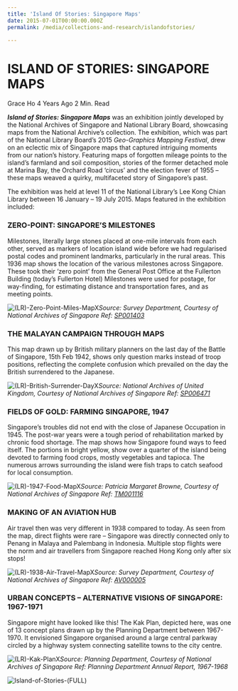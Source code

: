 ```yaml
---
title: 'Island Of Stories: Singapore Maps'
date: 2015-07-01T00:00:00.000Z
permalink: /media/collections-and-research/islandofstories/

---
```



# ISLAND OF STORIES: SINGAPORE MAPS

Grace Ho 4 Years Ago 2 Min. Read

***Island of Stories: Singapore Maps*** was an exhibition jointly developed by the National Archives of Singapore and National Library Board, showcasing maps from the National Archive’s collection. The exhibition, which was part of the National Library Board’s 2015 *Geo-Graphics Mapping Festival*, drew on an eclectic mix of Singapore maps that captured intriguing moments from our nation’s history. Featuring maps of forgotten mileage points to the island’s farmland and soil composition, stories of the former detached mole at Marina Bay, the Orchard Road ‘circus’ and the election fever of 1955 – these maps weaved a quirky, multifaceted story of Singapore’s past.

The exhibition was held at level 11 of the National Library’s Lee Kong Chian Library between 16 January – 19 July 2015. Maps featured in the exhibition included:

### ZERO-POINT: SINGAPORE’S MILESTONES

Milestones, literally large stones placed at one-mile intervals from each other, served as markers of location island wide before we had regularised postal codes and prominent landmarks, particularly in the rural areas. This 1936 map shows the location of the various milestones across Singapore. These took their ‘zero point’ from the General Post Office at the Fullerton Building (today’s Fullerton Hotel) Milestones were used for postage, for way-finding, for estimating distance and transportation fares, and as meeting points.

![(LR)-Zero-Point-Miles-MapX](http://www.nas.gov.sg/blogs/offtherecord/wp-content/uploads/2015/04/LR-Zero-Point-Miles-MapX-1000x655.jpg)*Source: Survey Department, Courtesy of National Archives of Singapore Ref: [SP001403](http://www.nas.gov.sg/archivesonline/maps_building_plans/record-details/f90855b8-115c-11e3-83d5-0050568939ad)*

### THE MALAYAN CAMPAIGN THROUGH MAPS

This map drawn up by British military planners on the last day of the Battle of Singapore, 15th Feb 1942, shows only question marks instead of troop positions, reflecting the complete confusion which prevailed on the day the British surrendered to the Japanese.

![(LR)-British-Surrender-DayX](http://www.nas.gov.sg/blogs/offtherecord/wp-content/uploads/2015/04/LR-British-Surrender-DayX-1000x775.jpg)*Source: National Archives of United Kingdom, Courtesy of National Archives of Singapore Ref: [SP006471](http://www.nas.gov.sg/archivesonline/maps_building_plans/record-details/fb7e83fb-115c-11e3-83d5-0050568939ad)*

### FIELDS OF GOLD: FARMING SINGAPORE, 1947

Singapore’s troubles did not end with the close of Japanese Occupation in 1945. The post-war years were a tough period of rehabilitation marked by chronic food shortage. The map shows how Singapore found ways to feed itself. The portions in bright yellow, show over a quarter of the island being devoted to farming food crops, mostly vegetables and tapioca. The numerous arrows surrounding the island were fish traps to catch seafood for local consumption.

![(LR)-1947-Food-MapX](http://www.nas.gov.sg/blogs/offtherecord/wp-content/uploads/2015/04/LR-1947-Food-MapX-1000x757.jpg)*Source: Patricia Margaret Browne, Courtesy of National Archives of Singapore Ref: [TM001116](http://www.nas.gov.sg/archivesonline/maps_building_plans/record-details/fabb47cb-115c-11e3-83d5-0050568939ad)*

### MAKING OF AN AVIATION HUB

Air travel then was very different in 1938 compared to today. As seen from the map, direct flights were rare – Singapore was directly connected only to Penang in Malaya and Palembang in Indonesia. Multiple stop flights were the norm and air travellers from Singapore reached Hong Kong only after six stops!

![(LR)-1938-Air-Travel-MapX](http://www.nas.gov.sg/blogs/offtherecord/wp-content/uploads/2015/04/LR-1938-Air-Travel-MapX-1000x934.jpg)*Source: Survey Department, Courtesy of National Archives of Singapore Ref: [AV000005](http://www.nas.gov.sg/archivesonline/maps_building_plans/record-details/f961c97f-115c-11e3-83d5-0050568939ad)*

###  URBAN CONCEPTS – ALTERNATIVE VISIONS OF SINGAPORE: 1967-1971

Singapore might have looked like this! The Kak Plan, depicted here, was one of 13 concept plans drawn up by the Planning Department between 1967-1970. It envisioned Singapore organised around a large central parkway circled by a highway system connecting satellite towns to the city centre.

![(LR)-Kak-PlanX](http://www.nas.gov.sg/blogs/offtherecord/wp-content/uploads/2015/04/LR-Kak-PlanX-1000x621.jpg)*Source: Planning Department, Courtesy of National Archives of Singapore Ref: Planning Department Annual Report, 1967-1968*

 

![Island-of-Stories-(FULL)](http://www.nas.gov.sg/blogs/offtherecord/wp-content/uploads/2015/04/Island-of-Stories-FULL1.jpg)